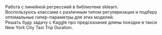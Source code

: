<br>Работа с линейной регрессией в библиотеке sklearn. <br>Воспользуюсь классами с различным типом регуляризации и подберу оптимальные гипер-параметры для этих моделей. <br>Решать буду задачу с Kaggle про предсказание длины поездки в такси New York City Taxi Trip Duration.